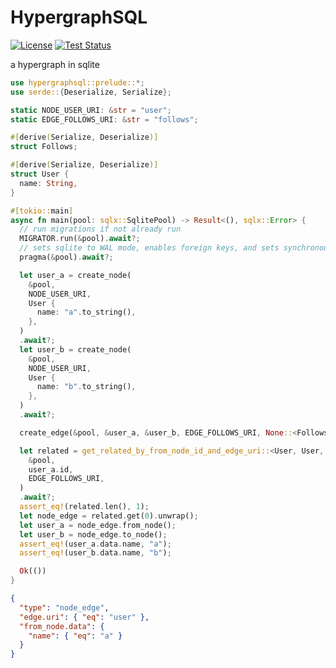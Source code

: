 # HypergraphSQL

[![License](https://img.shields.io/badge/license-MIT%2FApache--2.0-blue)](LICENSE-MIT)
[![Test Status](https://github.com/aicacia/rs-auth/workflows/Tests/badge.svg?event=push)](https://github.com/nathanfaucett/rs-auth/actions)

a hypergraph in sqlite

```rust
use hypergraphsql::prelude::*;
use serde::{Deserialize, Serialize};

static NODE_USER_URI: &str = "user";
static EDGE_FOLLOWS_URI: &str = "follows";

#[derive(Serialize, Deserialize)]
struct Follows;

#[derive(Serialize, Deserialize)]
struct User {
  name: String,
}

#[tokio::main]
async fn main(pool: sqlx::SqlitePool) -> Result<(), sqlx::Error> {
  // run migrations if not already run
  MIGRATOR.run(&pool).await?;
  // sets sqlite to WAL mode, enables foreign keys, and sets synchronous to normal
  pragma(&pool).await?;

  let user_a = create_node(
    &pool,
    NODE_USER_URI,
    User {
      name: "a".to_string(),
    },
  )
  .await?;
  let user_b = create_node(
    &pool,
    NODE_USER_URI,
    User {
      name: "b".to_string(),
    },
  )
  .await?;

  create_edge(&pool, &user_a, &user_b, EDGE_FOLLOWS_URI, None::<Follows>).await?;

  let related = get_related_by_from_node_id_and_edge_uri::<User, User, Follows>(
    &pool,
    user_a.id,
    EDGE_FOLLOWS_URI,
  )
  .await?;
  assert_eq!(related.len(), 1);
  let node_edge = related.get(0).unwrap();
  let user_a = node_edge.from_node();
  let user_b = node_edge.to_node();
  assert_eq!(user_a.data.name, "a");
  assert_eq!(user_b.data.name, "b");

  Ok(())
}
```

```json
{
  "type": "node_edge",
  "edge.uri": { "eq": "user" },
  "from_node.data": {
    "name": { "eq": "a" }
  }
}
```
